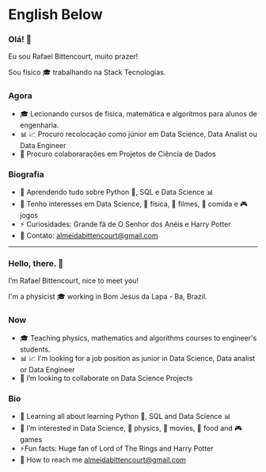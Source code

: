 
# English Below

### Olá! 👋 
Eu sou Rafael Bittencourt, muito prazer!

Sou físico 🎓 trabalhando na Stack Tecnologias.

### Agora

- 🎓 Lecionando cursos de física, matemática e algoritmos para alunos de engenharia.
- 📊 📈 Procuro recolocação como júnior em Data Science, Data Analist ou Data Engineer
- 💞️ Procuro colaborarações em Projetos de Ciência de Dados

### Biografia

- 🌱 Aprendendo tudo sobre Python 🐍, SQL e Data Science 📊
- 👀 Tenho interesses em Data Science, 🔭 física, 🎥 filmes, 🍴 comida e 🎮 jogos
- ⚡️ Curiosidades: Grande fã de O Senhor dos Anéis e Harry Potter
- 📧 Contato: almeidabittencourt@gmail.com

----------------------------------------------------------------------------------------------------------------------------------

### Hello, there. 👋  
I’m Rafael Bittencourt, nice to meet you!

I'm a physicist :mortar_board: working in Bom Jesus da Lapa - Ba, Brazil.

### Now

- :mortar_board: Teaching physics, mathematics and algorithms courses to engineer's students.
- :bar_chart: :chart_with_upwards_trend: I’m looking for a job position as junior in Data Science, Data analist or Data Engineer
- 💞️ I’m looking to collaborate on Data Science Projects


### Bio

- 🌱 Learning all about learning Python :snake:, SQL and Data Science :bar_chart:
- 👀 I’m interested in Data Science, :telescope: physics, :movie_camera: movies,  :fork_and_knife: food and :video_game: games
- ⚡️Fun facts: Huge fan of Lord of The Rings and Harry Potter
- :email: How to reach me almeidabittencourt@gmail.com 
<!---
Rabittencourt/Rabittencourt is a ✨ special ✨ repository because its `README.md` (this file) appears on your GitHub profile.
You can click the Preview link to take a look at your changes.
--->
